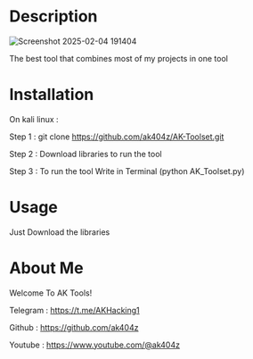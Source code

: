 # Description
![Screenshot 2025-02-04 191404](https://github.com/user-attachments/assets/e5bfda0a-5f2f-4153-ac00-84948d049270)

The best tool that combines most of my projects in one tool

# Installation

On kali linux :

Step 1 : git clone https://github.com/ak404z/AK-Toolset.git

Step 2 : Download libraries to run the tool

Step 3 : To run the tool Write in Terminal (python AK_Toolset.py)

# Usage
Just Download the libraries

# About Me
Welcome To AK Tools!

Telegram : https://t.me/AKHacking1

Github : https://github.com/ak404z

Youtube : https://www.youtube.com/@ak404z
